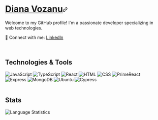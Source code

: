 <div class="Box-body">
  <h1 id="user-content-diana-vozanu" dir="auto"><a class="heading-link" href="#zan-clifton">Diana Vozanu<svg class="octicon octicon-link" viewBox="0 0 16 16" version="1.1" width="16" height="16" aria-hidden="true"><path d="m7.775 3.275 1.25-1.25a3.5 3.5 0 1 1 4.95 4.95l-2.5 2.5a3.5 3.5 0 0 1-4.95 0 .751.751 0 0 1 .018-1.042.751.751 0 0 1 1.042-.018 1.998 1.998 0 0 0 2.83 0l2.5-2.5a2.002 2.002 0 0 0-2.83-2.83l-1.25 1.25a.751.751 0 0 1-1.042-.018.751.751 0 0 1-.018-1.042Zm-4.69 9.64a1.998 1.998 0 0 0 2.83 0l1.25-1.25a.751.751 0 0 1 1.042.018.751.751 0 0 1 .018 1.042l-1.25 1.25a3.5 3.5 0 1 1-4.95-4.95l2.5-2.5a3.5 3.5 0 0 1 4.95 0 .751.751 0 0 1-.018 1.042.751.751 0 0 1-1.042.018 1.998 1.998 0 0 0-2.83 0l-2.5 2.5a1.998 1.998 0 0 0 0 2.83Z"></path></svg></a></h1>

 <div class="pt-4 mb-4">
 <p>Welcome to my GitHub profile! I'm a passionate developer specializing in web technologies.</p>
  <p>🔗 Connect with me: <a href="https://www.linkedin.com/in/dianavoz/">LinkedIn</a></p>
</div>
&nbsp;

  <div class="pt-4 mb-4">
    <h2>Technologies & Tools</h2>
    <img src="https://img.shields.io/badge/-JavaScript-%23F7DF1E" alt="JavaScript">
    <img src="https://img.shields.io/badge/-TypeScript-%233178C6" alt="TypeScript">
    <img src="https://img.shields.io/badge/-React-%2361DAFB" alt="React">
    <img src="https://img.shields.io/badge/-HTML-%23E34F26" alt="HTML">
    <img src="https://img.shields.io/badge/-CSS-%231572B6" alt="CSS">
    <img src="https://img.shields.io/badge/-PrimeReact-%23673ab7" alt="PrimeReact">
    <img src="https://img.shields.io/badge/Express-000000?style=flat&logo=express&logoColor=white" alt="Express">
    <img src="https://img.shields.io/badge/MongoDB-4EA94B?style=flat&logo=mongodb&logoColor=white" alt="MongoDB">
    <img src="https://img.shields.io/badge/Ubuntu-E95420?style=flat&logo=ubuntu&logoColor=white" alt="Ubuntu">
    <img src="https://img.shields.io/badge/Cypress-17202C?style=flat&logo=cypress&logoColor=white" alt="Cypress">
  </div>
  &nbsp;

  <div class="mb-4">
    <h2>Stats</h2>
    <img src="https://github-readme-stats.vercel.app/api/top-langs/?username=dianavoz&layout=compact&theme=default" alt="Language Statistics">
  </div>
</div>



